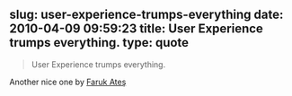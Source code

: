 slug: user-experience-trumps-everything
date: 2010-04-09 09:59:23
title: User Experience trumps everything.
type: quote
---

> User Experience trumps everything.

Another nice one by [Faruk Ateş](http://farukat.es/journal/2010/04/424-screw-the-web)
